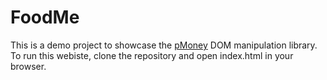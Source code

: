 # FoodMe

This is a demo project to showcase the [pMoney](https://github.com/PatricCampbell/pMoney) DOM manipulation library. To run this webiste,  clone the repository and open index.html in your browser.
